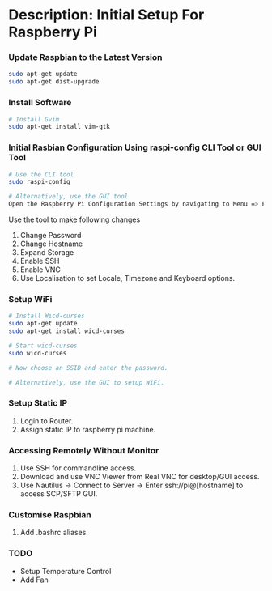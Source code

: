# Description: Initial Setup For Raspberry Pi

### Update Raspbian to the Latest Version
```bash
sudo apt-get update
sudo apt-get dist-upgrade
```

### Install Software
```bash
# Install Gvim
sudo apt-get install vim-gtk
```

### Initial Rasbian Configuration Using raspi-config CLI Tool or GUI Tool

```bash
# Use the CLI tool
sudo raspi-config

# Alternatively, use the GUI tool
Open the Raspberry Pi Configuration Settings by navigating to Menu => Preferences => Raspberry Pi Configuration.
```

Use the tool to make following changes
1. Change Password
2. Change Hostname
3. Expand Storage
4. Enable SSH
5. Enable VNC
6. Use Localisation to set Locale, Timezone and Keyboard options.  

### Setup WiFi
```bash
# Install Wicd-curses
sudo apt-get update
sudo apt-get install wicd-curses

# Start wicd-curses
sudo wicd-curses

# Now choose an SSID and enter the password.

# Alternatively, use the GUI to setup WiFi.
```

### Setup Static IP
1. Login to Router.
2. Assign static IP to raspberry pi machine.

### Accessing Remotely Without Monitor
1. Use SSH for commandline access. 
2. Download and use VNC Viewer from Real VNC for desktop/GUI access.
3. Use Nautilus → Connect to Server → Enter ssh://pi@[hostname] to access SCP/SFTP GUI.

### Customise Raspbian
1. Add .bashrc aliases.

### TODO
- Setup Temperature Control
- Add Fan